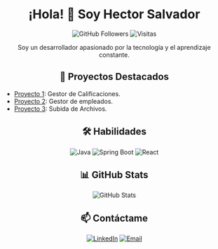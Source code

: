 <h1 align="center">¡Hola! 👋 Soy Hector Salvador</h1>

<p align="center">
  <img src="https://img.shields.io/github/followers/hector123?label=Follow%20Me&style=social" alt="GitHub Followers">
  <img src="https://visitor-badge.glitch.me/badge?page_id=hector123.visitor-badge" alt="Visitas">
</p>

<p align="center">Soy un desarrollador apasionado por la tecnología y el aprendizaje constante.</p>

<h2 align="center">🚀 Proyectos Destacados</h2>
<ul>
  <li><a href="enlace-a-proyecto-1">Proyecto 1</a>: Gestor de Calificaciones.</li>
  <li><a href="enlace-a-proyecto-2">Proyecto 2</a>: Gestor de empleados.</li>
  <li><a href="enlace-a-proyecto-3">Proyecto 3</a>: Subida de Archivos.</li>
</ul>

<h2 align="center">🛠️ Habilidades</h2>
<p align="center">
  <img src="https://img.shields.io/badge/Java-ED8B00?style=for-the-badge&logo=java&logoColor=white" alt="Java">
  <img src="https://img.shields.io/badge/Spring_Boot-F2F4F9?style=for-the-badge&logo=spring-boot" alt="Spring Boot">
  <img src="https://img.shields.io/badge/React-61DAFB?style=for-the-badge&logo=react&logoColor=black" alt="React">
</p>

<h2 align="center">📊 GitHub Stats</h2>
<p align="center">
  <img src="https://github-readme-stats.vercel.app/api?username=hector123&show_icons=true&theme=radical" alt="GitHub Stats">
</p>

<h2 align="center">📫 Contáctame</h2>
<p align="center">
  <a href="https://www.linkedin.com/in/hector-salvador-servín-pérez-97182431b"><img src="https://img.shields.io/badge/LinkedIn-blue?style=for-the-badge&logo=linkedin" alt="LinkedIn"></a>
  <a href="mailto:tuemail@gmail.com"><img src="https://img.shields.io/badge/Email-red?style=for-the-badge&logo=gmail&logoColor=white" alt="Email"></a>
</p>
